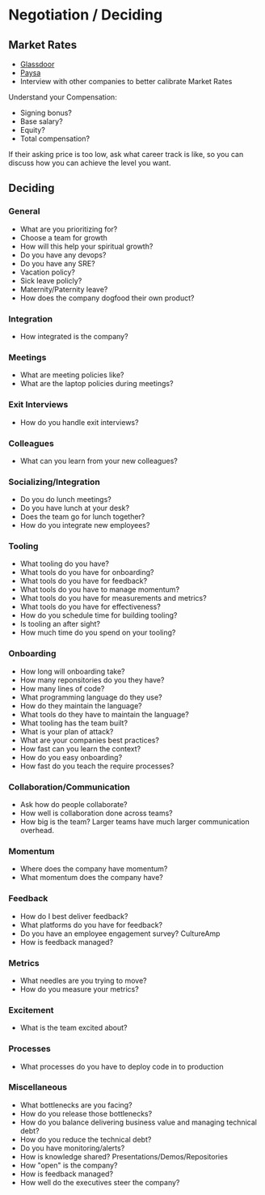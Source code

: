 # Negotiation / Deciding

## Market Rates

* [Glassdoor](http://glassdoor.com/)
* [Paysa](https://www.paysa.com/salary-rank)
* Interview with other companies to better calibrate Market Rates

Understand your Compensation:

* Signing bonus?
* Base salary?
* Equity?
* Total compensation?

If their asking price is too low, ask what career track is like, so you can discuss how you can achieve the level you want.

## Deciding

### General

* What are you prioritizing for?
* Choose a team for growth
* How will this help your spiritual growth?
* Do you have any devops?
* Do you have any SRE?
* Vacation policy?
* Sick leave policly?
* Maternity/Paternity leave?
* How does the company dogfood their own product?

### Integration

* How integrated is the company?

### Meetings

* What are meeting policies like?
* What are the laptop policies during meetings?

### Exit Interviews

* How do you handle exit interviews?

### Colleagues

* What can you learn from your new colleagues?

### Socializing/Integration

* Do you do lunch meetings?
* Do you have lunch at your desk?
* Does the team go for lunch together?
* How do you integrate new employees?

### Tooling

* What tooling do you have?
* What tools do you have for onboarding?
* What tools do you have for feedback?
* What tools do you have to manage momentum?
* What tools do you have for measurements and metrics?
* What tools do you have for effectiveness?
* How do you schedule time for building tooling?
* Is tooling an after sight?
* How much time do you spend on your tooling?

### Onboarding

* How long will onboarding take?
* How many reponsitories do you they have?
* How many lines of code?
* What programming language do they use?
* How do they maintain the language?
* What tools do they have to maintain the language?
* What tooling has the team built?
* What is your plan of attack?
* What are your companies best practices?
* How fast can you learn the context?
* How do you easy onboarding?
* How fast do you teach the require processes?

### Collaboration/Communication

* Ask how do people collaborate?
* How well is collaboration done across teams?
* How big is the team? Larger teams have much larger communication overhead.

### Momentum

* Where does the company have momentum?
* What momentum does the company have?

### Feedback

* How do I best deliver feedback?
* What platforms do you have for feedback?
* Do you have an employee engagement survey? CultureAmp
* How is feedback managed?

### Metrics

* What needles are you trying to move?
* How do you measure your metrics?

### Excitement

* What is the team excited about?

### Processes

* What processes do you have to deploy code in to production

### Miscellaneous

* What bottlenecks are you facing?
* How do you release those bottlenecks?
* How do you balance delivering business value and managing technical debt?
* How do you reduce the technical debt?
* Do you have monitoring/alerts?
* How is knowledge shared? Presentations/Demos/Repositories
* How "open" is the company?
* How is feedback managed?
* How well do the executives steer the company?

